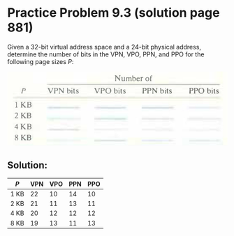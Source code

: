 # Practice Problem 9.3 (solution page 881)
Given a 32-bit virtual address space and a 24-bit physical address, determine the number of bits in the VPN, VPO, PPN, and PPO for the following page sizes $P$:

![](./images/9.3.png)

## Solution:

$P$|VPN|VPO|PPN|PPO
-|-|-|-|-
1 KB|22|10|14|10
2 KB|21|11|13|11
4 KB|20|12|12|12
8 KB|19|13|11|13